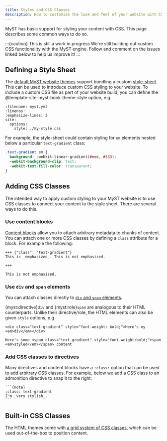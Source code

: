 ```yaml
---
title: Styles and CSS Classes
description: How to customize the look and feel of your website with CSS.
---
```


MyST has basic support for styling your content with CSS.
This page describes some common ways to do so.

:::{caution} This is still a work in progress
We're still building out custom CSS functionality with the MyST engine.
Follow and comment on the issues linked below to help us improve it!
:::

## Defining a Style Sheet

The [default MyST website themes](#default-web-themes) support bundling a custom [style-sheet](https://en.wikipedia.org/wiki/CSS). This can be used to introduce custom CSS styling to your website. To include a custom CSS file as part of your website build, you can define the @template-site-myst-book-theme-style option, e.g.

```{code} yaml
:filename: myst.yml
:linenos:
:emphasize-lines: 3
site:
  options:
    style: ./my-style.css
```

For example, the style-sheet could contain styling for `em` elements nested below a particular `text-gradient` class:

```css
.text-gradient em {
  background: -webkit-linear-gradient(#eee, #333);
  -webkit-background-clip: text;
  -webkit-text-fill-color: transparent;
}
```

## Adding CSS Classes

The intended way to apply custom styling to your MyST website is to use CSS classes to connect your content to the style sheet. There are several ways to do this.

### Use content blocks

[Content blocks](../blocks.md) allow you to attach arbitrary metadata to chunks of content.
You can attach one or more CSS classes by defining a `class` attribute for a block.
For example the following:

```{myst}
+++ {"class": "text-gradient"}
This is _emphasized_. This is not emphasized.

+++

This is not emphasized.
```

### Use `div` and `span` elements

You can attach classes directly to [`div` and `span` elements](#div-and-span).

{myst:directive}`div` and {myst:role}`span` are analogous to their HTML counterparts. Unlike their directive/role, the HTML elements can also be given `style` options, e.g.

```{myst}
<div class="text-gradient" style="font-weight: bold;">Here's my <em>div</em></div>

Here's some <span class="text-gradient" style="font-weight:bold;">span <em>styled</em></span> content
```

### Add CSS classes to directives

Many directives and content blocks have a `:class:` option that can be used to add arbitrary CSS classes.
For example, below we add a CSS class to an admonition directive to snap it to the right:

````{myst}
```{note}
:class: text-gradient
I'm _very stylish_.
```
````

## Built-in CSS Classes

The HTML themes come with [a grid system of CSS classes](https://jupyter-book.github.io/myst-theme/?path=/docs/components-grid-system--docs), which can be used out-of-the-box to position content.
